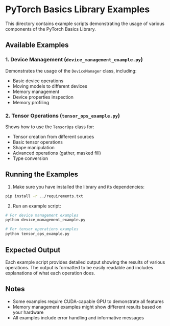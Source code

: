 # PyTorch Basics Library Examples

This directory contains example scripts demonstrating the usage of various components of the PyTorch Basics Library.

## Available Examples

### 1. Device Management (`device_management_example.py`)
Demonstrates the usage of the `DeviceManager` class, including:
- Basic device operations
- Moving models to different devices
- Memory management
- Device properties inspection
- Memory profiling

### 2. Tensor Operations (`tensor_ops_example.py`)
Shows how to use the `TensorOps` class for:
- Tensor creation from different sources
- Basic tensor operations
- Shape manipulation
- Advanced operations (gather, masked fill)
- Type conversion

## Running the Examples

1. Make sure you have installed the library and its dependencies:
```bash
pip install -r ../requirements.txt
```

2. Run an example script:
```bash
# For device management examples
python device_management_example.py

# For tensor operations examples
python tensor_ops_example.py
```

## Expected Output

Each example script provides detailed output showing the results of various operations. The output is formatted to be easily readable and includes explanations of what each operation does.

## Notes

- Some examples require CUDA-capable GPU to demonstrate all features
- Memory management examples might show different results based on your hardware
- All examples include error handling and informative messages 